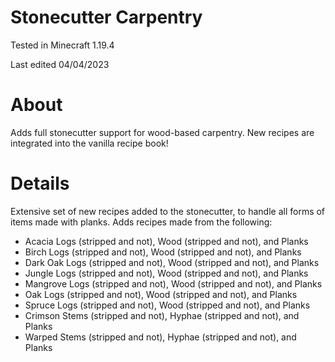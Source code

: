 # Stonecutter Carpentry

Tested in Minecraft 1.19.4

Last edited 04/04/2023

# About

Adds full stonecutter support for wood-based carpentry.  New recipes are integrated into the vanilla recipe book!

# Details

Extensive set of new recipes added to the stonecutter, to handle all forms of items made with planks.  Adds recipes made from the following:

 - Acacia Logs (stripped and not), Wood (stripped and not), and Planks
 - Birch Logs (stripped and not), Wood (stripped and not), and Planks
 - Dark Oak Logs (stripped and not), Wood (stripped and not), and Planks
 - Jungle Logs (stripped and not), Wood (stripped and not), and Planks
 - Mangrove Logs (stripped and not), Wood (stripped and not), and Planks
 - Oak Logs (stripped and not), Wood (stripped and not), and Planks
 - Spruce Logs (stripped and not), Wood (stripped and not), and Planks
 - Crimson Stems (stripped and not), Hyphae (stripped and not), and Planks
 - Warped Stems (stripped and not), Hyphae (stripped and not), and Planks